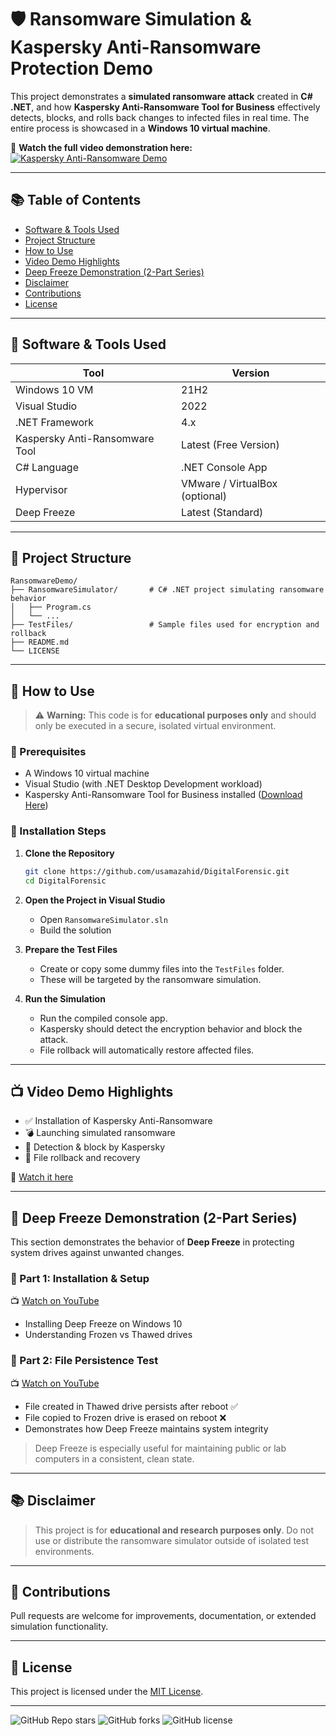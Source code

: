 # 🛡️ Ransomware Simulation & Kaspersky Anti-Ransomware Protection Demo

This project demonstrates a **simulated ransomware attack** created in **C# .NET**, and how **Kaspersky Anti-Ransomware Tool for Business** effectively detects, blocks, and rolls back changes to infected files in real time.
The entire process is showcased in a **Windows 10 virtual machine**.

🎥 **Watch the full video demonstration here:**
[![Kaspersky Anti-Ransomware Demo](https://img.youtube.com/vi/hB4o-M3IXJU/0.jpg)](https://youtu.be/hB4o-M3IXJU)

---

## 📚 Table of Contents

* [Software & Tools Used](#-software--tools-used)
* [Project Structure](#-project-structure)
* [How to Use](#-how-to-use)
* [Video Demo Highlights](#-video-demo-highlights)
* [Deep Freeze Demonstration (2-Part Series)](#-deep-freeze-demonstration-2-part-series)
* [Disclaimer](#-disclaimer)
* [Contributions](#-contributions)
* [License](#-license)

---

## 📆 Software & Tools Used

| Tool                           | Version                        |
| ------------------------------ | ------------------------------ |
| Windows 10 VM                  | 21H2                           |
| Visual Studio                  | 2022                           |
| .NET Framework                 | 4.x                            |
| Kaspersky Anti-Ransomware Tool | Latest (Free Version)          |
| C# Language                    | .NET Console App               |
| Hypervisor                     | VMware / VirtualBox (optional) |
| Deep Freeze                    | Latest (Standard)              |

---

## 🧪 Project Structure

```
RansomwareDemo/
├── RansomwareSimulator/       # C# .NET project simulating ransomware behavior
│   ├── Program.cs
│   └── ...
├── TestFiles/                 # Sample files used for encryption and rollback
├── README.md
└── LICENSE
```

---

## 🚀 How to Use

> ⚠️ **Warning:** This code is for **educational purposes only** and should only be executed in a secure, isolated virtual environment.

### 🔧 Prerequisites

* A Windows 10 virtual machine
* Visual Studio (with .NET Desktop Development workload)
* Kaspersky Anti-Ransomware Tool for Business installed ([Download Here](https://www.kaspersky.com/anti-ransomware-tool))

### 📅 Installation Steps

1. **Clone the Repository**

   ```bash
   git clone https://github.com/usamazahid/DigitalForensic.git
   cd DigitalForensic
   ```

2. **Open the Project in Visual Studio**

   * Open `RansomwareSimulator.sln`
   * Build the solution

3. **Prepare the Test Files**

   * Create or copy some dummy files into the `TestFiles` folder.
   * These will be targeted by the ransomware simulation.

4. **Run the Simulation**

   * Run the compiled console app.
   * Kaspersky should detect the encryption behavior and block the attack.
   * File rollback will automatically restore affected files.

---

## 📺 Video Demo Highlights

* ✅ Installation of Kaspersky Anti-Ransomware
* 💣 Launching simulated ransomware
* 🔐 Detection & block by Kaspersky
* 🔄 File rollback and recovery

🎥 [Watch it here](https://youtu.be/hB4o-M3IXJU)

---

## 🧊 Deep Freeze Demonstration (2-Part Series)

This section demonstrates the behavior of **Deep Freeze** in protecting system drives against unwanted changes.

### 🔹 Part 1: Installation & Setup

📺 [Watch on YouTube](https://youtu.be/KnLWQDQDQmA)

* Installing Deep Freeze on Windows 10
* Understanding Frozen vs Thawed drives

### 🔹 Part 2: File Persistence Test

📺 [Watch on YouTube](https://youtu.be/rmlSk37btHA)

* File created in Thawed drive persists after reboot ✅
* File copied to Frozen drive is erased on reboot ❌
* Demonstrates how Deep Freeze maintains system integrity

> Deep Freeze is especially useful for maintaining public or lab computers in a consistent, clean state.

---

## 📚 Disclaimer

> This project is for **educational and research purposes only**. Do not use or distribute the ransomware simulator outside of isolated test environments.

---

## 🙌 Contributions

Pull requests are welcome for improvements, documentation, or extended simulation functionality.

---

## 📄 License

This project is licensed under the [MIT License](LICENSE).

---

![GitHub Repo stars](https://img.shields.io/github/stars/usamazahid/DigitalForensic?style=social)
![GitHub forks](https://img.shields.io/github/forks/usamazahid/DigitalForensic?style=social)
![GitHub license](https://img.shields.io/github/license/usamazahid/DigitalForensic)
